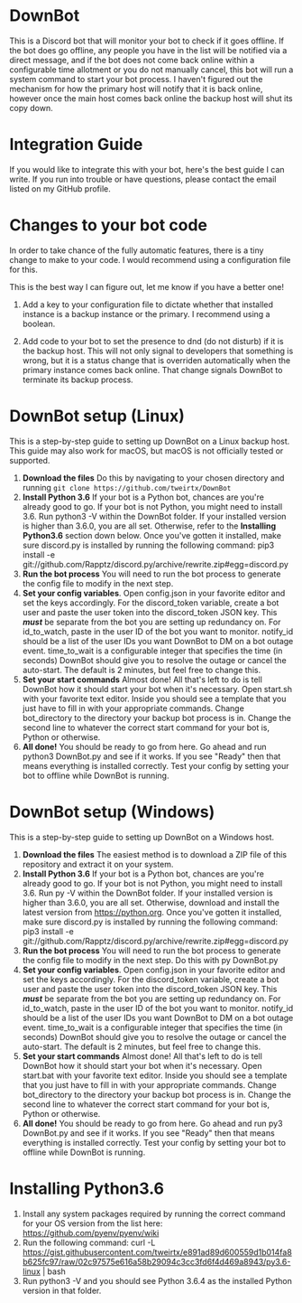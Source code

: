 # DownBot

This is a Discord bot that will monitor your bot to check if it goes offline. If the bot does go offline, any people you have in the list
will be notified via a direct message, and if the bot does not come back online within a configurable time allotment or you do not
manually cancel, this bot will run a system command to start your bot process. I haven't figured out the mechanism for how the primary
host will notify that it is back online, however once the main host comes back online the backup host will shut its copy down.

# Integration Guide

If you would like to integrate this with your bot, here's the best guide I can write. If you run into trouble or have questions, please contact the email listed on my GitHub profile.

# Changes to your bot code

In order to take chance of the fully automatic features, there is a tiny change to make to your code. I would recommend using a configuration file for this.

This is the best way I can figure out, let me know if you have a better one!

1. Add a key to your configuration file to dictate whether that installed instance is a backup instance or the primary. I recommend using a boolean.

2. Add code to your bot to set the presence to dnd (do not disturb) if it is the backup host. This will not only signal to developers that something is wrong, but it is a status change that is overriden automatically when the primary instance comes back online. That change signals DownBot to terminate its backup process.

# DownBot setup (Linux)

This is a step-by-step guide to setting up DownBot on a Linux backup host. This guide may also work for macOS, but macOS is not officially tested or supported.

1. **Download the files** Do this by navigating to your chosen directory and running ``git clone https://github.com/tweirtx/DownBot``
2. **Install Python 3.6** If your bot is a Python bot, chances are you're already good to go. If your bot is not Python, you might need to install 3.6. Run python3 -V within the DownBot folder. If your installed version is higher than 3.6.0, you are all set. Otherwise, refer to the **Installing Python3.6** section down below. Once you've gotten it installed, make sure discord.py is installed by running the following command: pip3 install -e git://github.com/Rapptz/discord.py/archive/rewrite.zip#egg=discord.py
3. **Run the bot process** You will need to run the bot process to generate the config file to modify in the next step.
4. **Set your config variables**. Open config.json in your favorite editor and set the keys accordingly. For the discord_token variable, create a bot user and paste the user token into the discord_token JSON key. This ***must*** be separate from the bot you are setting up redundancy on. For id_to_watch, paste in the user ID of the bot you want to monitor. notify_id should be a list of the user IDs you want DownBot to DM on a bot outage event. time_to_wait is a configurable integer that specifies the time (in seconds) DownBot should give you to resolve the outage or cancel the auto-start. The default is 2 minutes, but feel free to change this.
5. **Set your start commands** Almost done! All that's left to do is tell DownBot how it should start your bot when it's necessary. Open start.sh with your favorite text editor. Inside you should see a template that you just have to fill in with your appropriate commands. Change bot_directory to the directory your backup bot process is in. Change the second line to whatever the correct start command for your bot is, Python or otherwise.
6. **All done!** You should be ready to go from here. Go ahead and run python3 DownBot.py and see if it works. If you see "Ready" then that means everything is installed correctly. Test your config by setting your bot to offline while DownBot is running.

# DownBot setup (Windows)

This is a step-by-step guide to setting up DownBot on a Windows host.

1. **Download the files** The easiest method is to download a ZIP file of this repository and extract it on your system.
2. **Install Python 3.6** If your bot is a Python bot, chances are you're already good to go. If your bot is not Python, you might need to install 3.6. Run py -V within the DownBot folder. If your installed version is higher than 3.6.0, you are all set. Otherwise, download and install the latest version from https://python.org. Once you've gotten it installed, make sure discord.py is installed by running the following command: pip3 install -e git://github.com/Rapptz/discord.py/archive/rewrite.zip#egg=discord.py
3. **Run the bot process** You will need to run the bot process to generate the config file to modify in the next step. Do this with py DownBot.py
4. **Set your config variables**. Open config.json in your favorite editor and set the keys accordingly. For the discord_token variable, create a bot user and paste the user token into the discord_token JSON key. This ***must*** be separate from the bot you are setting up redundancy on. For id_to_watch, paste in the user ID of the bot you want to monitor. notify_id should be a list of the user IDs you want DownBot to DM on a bot outage event. time_to_wait is a configurable integer that specifies the time (in seconds) DownBot should give you to resolve the outage or cancel the auto-start. The default is 2 minutes, but feel free to change this.
5. **Set your start commands** Almost done! All that's left to do is tell DownBot how it should start your bot when it's necessary. Open start.bat with your favorite text editor. Inside you should see a template that you just have to fill in with your appropriate commands. Change bot_directory to the directory your backup bot process is in. Change the second line to whatever the correct start command for your bot is, Python or otherwise.
6. **All done!** You should be ready to go from here. Go ahead and run py3 DownBot.py and see if it works. If you see "Ready" then that means everything is installed correctly. Test your config by setting your bot to offline while DownBot is running.

# Installing Python3.6

1. Install any system packages required by running the correct command for your OS version from the list here: https://github.com/pyenv/pyenv/wiki
2. Run the following command: curl -L https://gist.githubusercontent.com/tweirtx/e891ad89d600559d1b014fa8b625fc97/raw/02c97575e616a58b29094c3cc3fd6f4d469a8943/py3.6-linux | bash
3. Run python3 -V and you should see Python 3.6.4 as the installed Python version in that folder.
